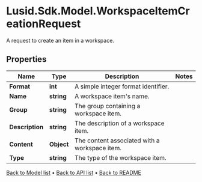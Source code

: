 # Lusid.Sdk.Model.WorkspaceItemCreationRequest
A request to create an item in a workspace.

## Properties

Name | Type | Description | Notes
------------ | ------------- | ------------- | -------------
**Format** | **int** | A simple integer format identifier. | 
**Name** | **string** | A workspace item&#39;s name. | 
**Group** | **string** | The group containing a workspace item. | 
**Description** | **string** | The description of a workspace item. | 
**Content** | **Object** | The content associated with a workspace item. | 
**Type** | **string** | The type of the workspace item. | 

[Back to Model list](../README.md#documentation-for-models) &#8226; [Back to API list](../README.md#documentation-for-api-endpoints) &#8226; [Back to README](../README.md)

